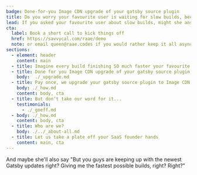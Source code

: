 ```yaml
---
badge: Done-for-you Image CDN upgrade of your gatsby source plugin
title: Do you worry your favourite user is waiting for slow builds, because of your gatsby source plugin?
lead: If you asked your favourite user about slow builds, might she answer "Yes, slow builds are distracting me from doing focused and creative dev-work."
cta:
  label: Book a short call to kick things off
  href: https://savvycal.com/raae/demo
  note: or email queen@raae.codes if you would rather keep it all asynchronous
sections:
  - element: header
    content: main
  - title: Imagine every build finishing SO much faster your favourite user can FEEL it
  - title: Done for you Image CDN upgrade of your gatsby source plugin
    body:  ./_upgrade.md
  - title: Pay once, we upgrade your gatsby source plugin to Image CDN
    body: ./_how.md
    content: body, cta
  - title: But don’t take our word for it...
    testimonials:
      - ./_goeff.md
  - body: ./_how.md
    content: body, cta
  - title: Who are we?
    body: ./../_about-all.md
  - title: Let us take a plate off your SaaS founder hands
    content: main, cta
---
```


And maybe she'll also say "But you guys are keeping up with the newest Gatsby updates right? Giving me the fastest possible builds, right? Right?"


